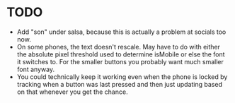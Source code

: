 # TODO
- Add "son" under salsa, because this is actually a problem at socials too now.
- On some phones, the text doesn't rescale. May have to do with either the absolute pixel threshold used to determine isMobile or else the font it switches to. For the smaller buttons you probably want much smaller font anyway.
- You could technically keep it working even when the phone is locked by tracking when a button was last pressed and then just updating based on that whenever you get the chance.
